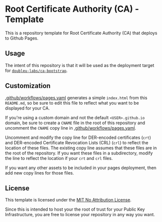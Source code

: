 # Root Certificate Authority (CA) - Template

This is a repository template for Root Certificate Authority (CA) that deploys
to Github Pages.

## Usage

The intent of this repository is that it will be used as the deployment target
for [`doubleu-labs/ca-bootstrap`](https://github.com/doubleu-labs/ca-bootstrap).

## Customization

[.github/workflows/pages.yaml](./.github/workflows/pages.yaml) generates a
simple `index.html` from this `README.md`, so be sure to edit this file to
reflect what you want to be displayed for your CA.

If you're using a custom domain and not the default `<USER>.github.io` domain,
be sure to create a `CNAME` file in the root of this repository and uncomment
the `CNAME` copy line in [.github/workflows/pages.yaml](./.github/workflows/pages.yaml).

Uncomment and modify the copy line for DER-encoded certificates (`crt`) and
DER-encoded Certificate Revocation Lists (CRL) (`crl`) to reflect the location
of these files. The existing copy line assumes that these files are in the root
of the repository. If you want these files in a subdirectory, modify the line to
reflect the location if your `crt` and `crl` files.

If you want any other assets to be included in your pages deployment, then add
new copy lines for those files.

## License

This template is licensed under the [MIT No Attribution License](./LICENSE).

Since this is intended to host your the root of trust for your Public Key
Infrastructure, you are free to license your repository in any way you want.
